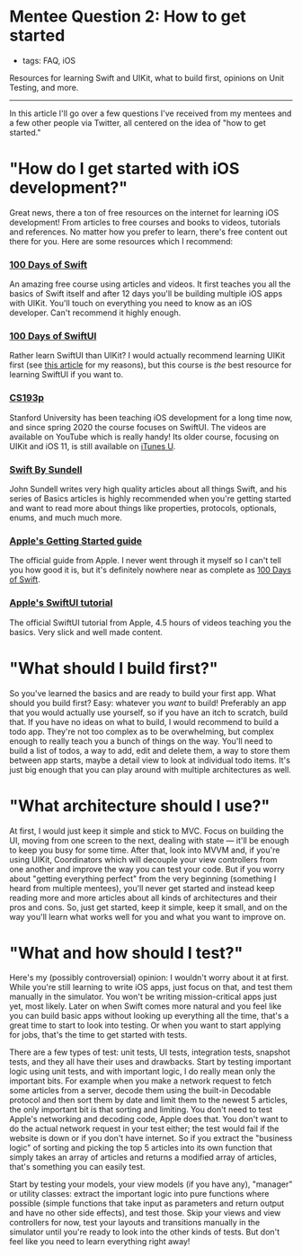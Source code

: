 # Mentee Question 2: How to get started
- tags: FAQ, iOS

Resources for learning Swift and UIKit, what to build first, opinions on Unit Testing, and more.

---

In this article I'll go over a few questions I've received from my mentees and a few other people via Twitter, all centered on the idea of "how to get started."

# "How do I get started with iOS development?"
Great news, there a ton of free resources on the internet for learning iOS development! From articles to free courses and books to videos, tutorials and references. No matter how you prefer to learn, there's free content out there for you. Here are some resources which I recommend:

### [100 Days of Swift](https://www.hackingwithswift.com/100)
An amazing free course using articles and videos. It first teaches you all the basics of Swift itself and after 12 days you'll be building multiple iOS apps with UIKit. You'll touch on everything you need to know as an iOS developer. Can't recommend it highly enough.

### [100 Days of SwiftUI](https://www.hackingwithswift.com/100/swiftui)
Rather learn SwiftUI than UIKit? I would actually recommend learning UIKit first (see [this article](/articles/2021/faq-uikit-vs-swiftui/) for my reasons), but this course is *the* best resource for learning SwiftUI if you want to.

### [CS193p](https://cs193p.sites.stanford.edu)
Stanford University has been teaching iOS development for a long time now, and since spring 2020 the course focuses on SwiftUI. The videos are available on YouTube which is really handy! Its older course, focusing on UIKit and iOS 11, is still available on [iTunes U](https://itunes.apple.com/us/course/developing-ios-11-apps-with-swift/id1309275316).

### [Swift By Sundell](https://swiftbysundell.com/basics/#filter)
John Sundell writes very high quality articles about all things Swift, and his series of Basics articles is highly recommended when you're getting started and want to read more about things like properties, protocols, optionals, enums, and much much more.

### [Apple's Getting Started guide](https://developer.apple.com/library/archive/referencelibrary/GettingStarted/DevelopiOSAppsSwift/index.html)
The official guide from Apple. I never went through it myself so I can't tell you how good it is, but it's definitely nowhere near as complete as [100 Days of Swift](https://www.hackingwithswift.com/100).

### [Apple's SwiftUI tutorial](https://developer.apple.com/tutorials/SwiftUI)
The official SwiftUI tutorial from Apple, 4.5 hours of videos teaching you the basics. Very slick and well made content.

# "What should I build first?"
So you've learned the basics and are ready to build your first app. What should you build first? Easy: whatever you *want* to build! Preferably an app that you would actually use yourself, so if you have an itch to scratch, build that. If you have no ideas on what to build, I would recommend to build a todo app. They're not too complex as to be overwhelming, but complex enough to really teach you a bunch of things on the way. You'll need to build a list of todos, a way to add, edit and delete them, a way to store them between app starts, maybe a detail view to look at individual todo items. It's just big enough that you can play around with multiple architectures as well.

# "What architecture should I use?"
At first, I would just keep it simple and stick to MVC. Focus on building the UI, moving from one screen to the next, dealing with state — it'll be enough to keep you busy for some time. After that, look into MVVM and, if you're using UIKit, Coordinators which will decouple your view controllers from one another and improve the way you can test your code. But if you worry about "getting everything perfect" from the very beginning (something I heard from multiple mentees), you'll never get started and instead keep reading more and more articles about all kinds of architectures and their pros and cons. So, just get started, keep it simple, keep it small, and on the way you'll learn what works well for you and what you want to improve on.

# "What and how should I test?"
Here's my (possibly controversial) opinion: I wouldn't worry about it at first. While you're still learning to write iOS apps, just focus on that, and test them manually in the simulator. You won't be writing mission-critical apps just yet, most likely. Later on when Swift comes more natural and you feel like you can build basic apps without looking up everything all the time, that's a great time to start to look into testing. Or when you want to start applying for jobs, that's the time to get started with tests.

There are a few types of test: unit tests, UI tests, integration tests, snapshot tests, and they all have their uses and drawbacks. Start by testing important logic using unit tests, and with important logic, I do really mean only the important bits. For example when you make a network request to fetch some articles from a server, decode them using the built-in Decodable protocol and then sort them by date and limit them to the newest 5 articles, the only important bit is that sorting and limiting. You don't need to test Apple's networking and decoding code, Apple does that. You don't want to do the actual network request in your test either; the test would fail if the website is down or if you don't have internet. So if you extract the "business logic" of sorting and picking the top 5 articles into its own function that simply takes an array of articles and returns a modified array of articles, that's something you can easily test.

Start by testing your models, your view models (if you have any), "manager" or utility classes: extract the important logic into pure functions where possible (simple functions that take input as parameters and return output and have no other side effects), and test those. Skip your views and view controllers for now, test your layouts and transitions manually in the simulator until you're ready to look into the other kinds of tests. But don't feel like you need to learn everything right away!